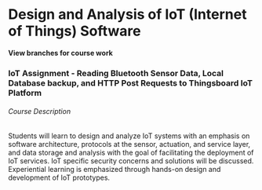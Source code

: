# Design and Analysis of IoT (Internet of Things) Software

**View branches for course work**

### IoT Assignment - Reading Bluetooth Sensor Data, Local Database backup, and HTTP Post Requests to Thingsboard IoT Platform

###### Course Description
Students will learn to design and analyze IoT systems
with an emphasis on software architecture, protocols at
the sensor, actuation, and service layer, and data storage
and analysis with the goal of facilitating the deployment
of IoT services. IoT specific security concerns and
solutions will be discussed. Experiential learning is
emphasized through hands-on design and development
of IoT prototypes.
